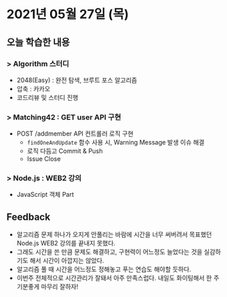 # 2021년 05월 27일 (목) 

## 오늘 학습한 내용

### > Algorithm 스터디

- 2048(Easy) : 완전 탐색, 브루트 포스 알고리즘
- 압축 : 카카오 
- 코드리뷰 및 스터디 진행

### > Matching42 : GET user API 구현

- POST /addmember API 컨트롤러 로직 구현
  - `findOneAndUpdate` 함수 사용 시, Warning Message 발생 이슈 해결
  - 로직 다듬고 Commit & Push
  - Issue Close

### > Node.js : WEB2 강의

- JavaScript 객체 Part 

## Feedback

- 알고리즘 문제 하나가 오지게 안풀리는 바람에 시간을 너무 써버려서 목표했던 Node.js WEB2 강의를 끝내지 못했다.
- 그래도 시간을 쓴 만큼 문제도 해결하고, 구현력이 어느정도 늘었다는 것을 실감하기도 해서 시간이 아깝지는 않았다.
- 알고리즘 풀 때 시간을 어느정도 정해놓고 푸는 연습도 해야할 듯하다.
- 이번주 전체적으로 시간관리가 잘돼서 아주 만족스럽다. 내일도 화이팅해서 한 주 기분좋게 마무리 잘하자!

